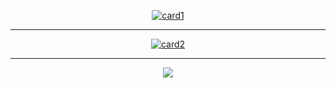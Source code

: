 <div align="center">

[![card1](https://github-readme-stats.vercel.app/api?username=0-a-e&show_icons=true&&bg_color=30,e96443,904e95&title_color=fff&text_color=fff&locale=ja&a&count_private=true&hide=contribs)](#)
***
[![card2](https://github-readme-stats.vercel.app/api/top-langs/?username=0-a-e&&bg_color=30,e96443,904e95&title_color=fff&text_color=fff&locale=ja)](#)
***
[<img src="https://img.icons8.com/color/50/000000/twitter-circled.png"/>](http://twitter.com/0_a_e/)
</div>
